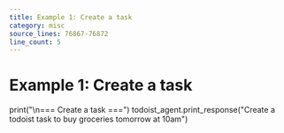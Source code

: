 ```yaml
---
title: Example 1: Create a task
category: misc
source_lines: 76867-76872
line_count: 5
---
```


# Example 1: Create a task
print("\n=== Create a task ===")
todoist_agent.print_response("Create a todoist task to buy groceries tomorrow at 10am")


